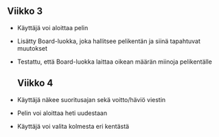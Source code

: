## Viikko 3

- Käyttäjä voi aloittaa pelin
- Lisätty Board-luokka, joka hallitsee pelikentän ja siinä tapahtuvat muutokset
- Testattu, että Board-luokka laittaa oikean määrän miinoja pelikentälle

  ## Viikko 4

- Käyttäjä näkee suoritusajan sekä voitto/häviö viestin
- Pelin voi aloittaa heti uudestaan
- Käyttäjä voi valita kolmesta eri kentästä
